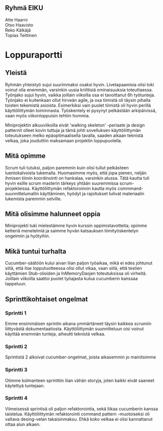 ## Ryhmä EIKU
Atte Haarni  
Otso Haavisto  
Reko Kälkäjä  
Topias Teittinen

# Loppuraportti

## Yleistä
Ryhmän yhteistyö sujui suurimmaksi osaksi hyvin. Livetapaamisia olisi toki voinut olla enemmän, 
varsinkin uusia kriittisiä ominaisuuksia toteuttaessa.
Työnjako sujui hyvin, vaikka joillain viikoilla osa ei tavoittanut 6h työtunteja.
Työnjako ei kuitenkaan ollut hirveän agile, ja osa tiimistä oli täysin pihalla toisten tekemistä asioista. Esimerkiksi vain puolet tiimistä oli hyvin perillä käyttöliittymän toiminnasta. Työskentely ei pysynyt pelkästään arkipäivissä, vaan myös viikonloppuisin tehtiin hommia.  

Miniprojektin alkuuviikoilla eivät 'walking skeleton' -periaate ja design patternit olleet kovin tuttuja ja tämä johti sovelluksen käyttöliittymän toteutukseen melko epäoptimaalisella tavalla, saaden aikaan teknistä velkaa, joka jouduttiin maksamaan projektin loppupuolella.

## Mitä opimme
Scrum tuli tutuksi, paljon paremmin kuin olisi tullut pelkästeen luentokalvoista lukemalla. Huomasimme myös, että jopa pienen,
neljän ihmisen tiimin koordinointi on hankalaa, varsinkin alussa. Tätä kautta tuli hyvin esille scrum masterin tärkeys yhtään suuremmissa scrum-projekteissa. Käyttöliittymän refaktoroinnin kautta myös commmand-suunnittelumallin käyttäminen, hyödyt ja rajoitukset tulivat materiaalin lukemista paremmin selville.

## Mitä olisimme halunneet oppia
Miniprojekti tuki mielestämme hyvin kurssin oppimistavotteita; opimme ketteriä menetelmiä 
ja saimme hyvän katsauksen tiimityöskentelyn ongelmiin ja hyötyihin.

## Mikä tuntui turhalta
Cucumber-säätöön kului aivan liian paljon työaikaa, mikä ei edes johtunut siitä, että itse lopputuotteessa olisi ollut vikaa, vaan siitä, että testien käyttämien Stub-olioiden ja InMemoryDaojen toteutuksissa oli virheitä. Joillain viikoilla saattoi puolet työajasta kulua cucumberin kanssaa tappeluun.

## Sprinttikohtaiset ongelmat
### Sprintti 1
Emme ensimmäisen sprintin aikana ymmärtäneet täysin kaikkea scrumiin liittyvästä dokumentaatiosta.
Käyttöliittymän suunnitteluun oisi voinut käyttää enemmän tunteja, aiheutti teknistä velkaa.

### Sprintti 2
Sprintistä 2 alkoivat cucumber-ongelmat, joista aikasemmin jo mainitsimme

### Sprintti 3
Otimme kolmanteen sprinttiin liian vähän storyja, joten kaikki eivät saaneet käytettyä tuntejaan. 

### Sprintti 4
Viimeisessä sprintisä oli paljon refaktorointia, sekä liikaa cucumberin kanssa taistelua.
Käyttöliittymän refaktorointi command pattern -muotoiseksi oli valtava desing-velan takaisinmaksu.
Ehkä koko velkaa ei olisi kannattanut ottaa alun alkaen.




